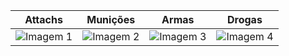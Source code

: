 | Attachs                             | Munições                              | Armas                             | Drogas                              |
|---------------------------------------|---------------------------------------|---------------------------------------|---------------------------------------|
| ![Imagem 1](https://cdn.discordapp.com/attachments/1308397568715259924/1309215880135049246/image.png?ex=6740c5cd&is=673f744d&hm=197b1d54f4d45771498365b89db61e6ae9cbef21a8b177420154a87b065caf27&) | ![Imagem 2](https://cdn.discordapp.com/attachments/1308397568715259924/1309215881020309524/image.png?ex=6740c5ce&is=673f744e&hm=3073449b7a570af61cb806e365660649032c4d11534c922bfc3bc768b44da241&) | ![Imagem 3](https://cdn.discordapp.com/attachments/1308397568715259924/1309215880500084847/image.png?ex=6740c5cd&is=673f744d&hm=b57b100fc076c6d82256ed90b0eb2069ad9811d54d5470d36429e9afbfa00d21&) | ![Imagem 4](https://cdn.discordapp.com/attachments/1308397568715259924/1309215881338945536/image.png?ex=6740c5ce&is=673f744e&hm=f1ec599b7663b1cee7e47ba44e3f6995649157f142c00860a5cf5d42902ae650&) |

